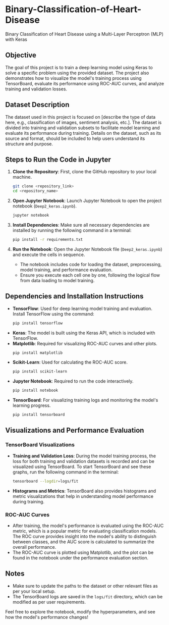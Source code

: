 # Binary-Classification-of-Heart-Disease
Binary Classification of Heart Disease using a Multi-Layer Perceptron (MLP) with Keras

## Objective
The goal of this project is to train a deep learning model using Keras to solve a specific problem using the provided dataset. The project also demonstrates how to visualize the model's training process using TensorBoard, evaluate its performance using ROC-AUC curves, and analyze training and validation losses.

## Dataset Description
The dataset used in this project is focused on [describe the type of data here, e.g., classification of images, sentiment analysis, etc.]. The dataset is divided into training and validation subsets to facilitate model learning and evaluate its performance during training. Details on the dataset, such as its source and format, should be included to help users understand its structure and purpose.

## Steps to Run the Code in Jupyter
1. **Clone the Repository**: First, clone the GitHub repository to your local machine.
   ```bash
   git clone <repository_link>
   cd <repository_name>
   ```

2. **Open Jupyter Notebook**: Launch Jupyter Notebook to open the project notebook (`Deep2_keras.ipynb`).
   ```bash
   jupyter notebook
   ```

3. **Install Dependencies**: Make sure all necessary dependencies are installed by running the following command in a terminal:
   ```bash
   pip install -r requirements.txt
   ```

4. **Run the Notebook**: Open the Jupyter Notebook file (`Deep2_keras.ipynb`) and execute the cells in sequence.
   - The notebook includes code for loading the dataset, preprocessing, model training, and performance evaluation.
   - Ensure you execute each cell one by one, following the logical flow from data loading to model training.

## Dependencies and Installation Instructions
- **TensorFlow**: Used for deep learning model training and evaluation. Install TensorFlow using the command:
  ```bash
  pip install tensorflow
  ```
- **Keras**: The model is built using the Keras API, which is included with TensorFlow.
- **Matplotlib**: Required for visualizing ROC-AUC curves and other plots.
  ```bash
  pip install matplotlib
  ```
- **Scikit-Learn**: Used for calculating the ROC-AUC score.
  ```bash
  pip install scikit-learn
  ```
- **Jupyter Notebook**: Required to run the code interactively.
  ```bash
  pip install notebook
  ```
- **TensorBoard**: For visualizing training logs and monitoring the model's learning progress.
  ```bash
  pip install tensorboard
  ```

## Visualizations and Performance Evaluation

### TensorBoard Visualizations
- **Training and Validation Loss**: During the model training process, the loss for both training and validation datasets is recorded and can be visualized using TensorBoard. To start TensorBoard and see these graphs, run the following command in the terminal:
  ```bash
  tensorboard --logdir=logs/fit
  ```
- **Histograms and Metrics**: TensorBoard also provides histograms and metric visualizations that help in understanding model performance during training.

### ROC-AUC Curves
- After training, the model's performance is evaluated using the ROC-AUC metric, which is a popular metric for evaluating classification models. The ROC curve provides insight into the model's ability to distinguish between classes, and the AUC score is calculated to summarize the overall performance.
- The ROC-AUC curve is plotted using Matplotlib, and the plot can be found in the notebook under the performance evaluation section.

## Notes
- Make sure to update the paths to the dataset or other relevant files as per your local setup.
- The TensorBoard logs are saved in the `logs/fit` directory, which can be modified as per user requirements.

Feel free to explore the notebook, modify the hyperparameters, and see how the model's performance changes!

